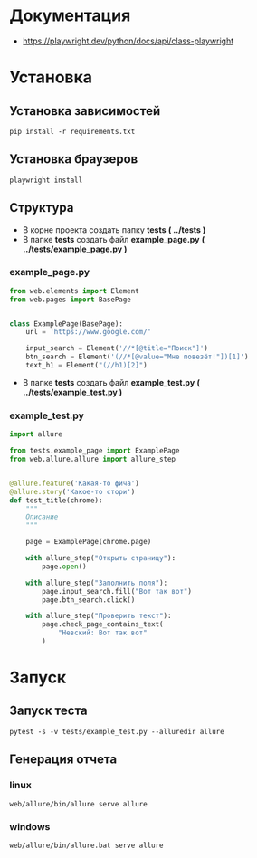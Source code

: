# Документация
* https://playwright.dev/python/docs/api/class-playwright
# Установка
## Установка зависимостей
```shell
pip install -r requirements.txt
```
## Установка браузеров
```shell
playwright install
```
## Структура
* В корне проекта создать папку **tests** **( ../tests )**
* В папке **tests** создать файл **example_page.py** **( ../tests/example_page.py )**
### example_page.py
```python
from web.elements import Element
from web.pages import BasePage


class ExamplePage(BasePage):
    url = 'https://www.google.com/'

    input_search = Element('//*[@title="Поиск"]')
    btn_search = Element('(//*[@value="Мне повезёт!"])[1]')
    text_h1 = Element("(//h1)[2]")

```
* В папке **tests** создать файл **example_test.py** **( ../tests/example_test.py )**
### example_test.py
```python
import allure

from tests.example_page import ExamplePage
from web.allure.allure import allure_step


@allure.feature('Какая-то фича')
@allure.story('Какое-то стори')
def test_title(chrome):
    """
    Описание
    """

    page = ExamplePage(chrome.page)

    with allure_step("Открыть страницу"):
        page.open()

    with allure_step("Заполнить поля"):
        page.input_search.fill("Вот так вот")
        page.btn_search.click()

    with allure_step("Проверить текст"):
        page.check_page_contains_text(
            "Невский: Вот так вот"
        )

```
# Запуск
## Запуск теста
```shell
pytest -s -v tests/example_test.py --alluredir allure
```
## Генерация отчета
### linux
```shell
web/allure/bin/allure serve allure
```
### windows
```shell
web/allure/bin/allure.bat serve allure
```